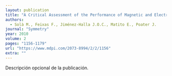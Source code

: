 ```yaml
---
layout: publication
title: "A Critical Assessment of the Performance of Magnetic and Electronic Indices of Aromaticity"
authors:
  - Solà M., Feixas F., Jiménez-Halla J.O.C., Matito E., Poater J.
journal: "Symmetry"
year: 2010
volume: 2
pages: "1156-1179"
url: "https://www.mdpi.com/2073-8994/2/2/1156"
extra: ""
---
```


Descripción opcional de la publicación.
